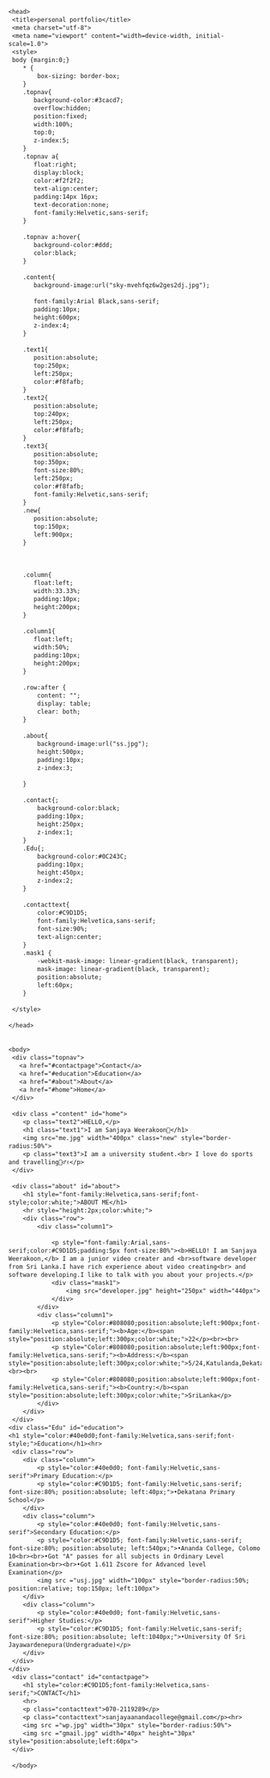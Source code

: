 <html lang="en">

	<head>
	 <title>personal portfolio</title>
	 <meta charset="utf-8">
	 <meta name="viewport" content="width=device-width, initial-scale=1.0">
	 <style>
	 body {margin:0;}
		* {
			box-sizing: border-box;
		}
		.topnav{
		   background-color:#3cacd7;
		   overflow:hidden;
		   position:fixed;
		   width:100%;
		   top:0;
		   z-index:5;
		}
		.topnav a{
		   float:right;
		   display:block;
		   color:#f2f2f2;
		   text-align:center;
		   padding:14px 16px;
		   text-decoration:none;
		   font-family:Helvetic,sans-serif;
   		}
	
		.topnav a:hover{
		   background-color:#ddd;
		   color:black;
		}
		
		.content{
		   background-image:url("sky-mvehfqz6w2ges2dj.jpg");
		   
		   font-family:Arial Black,sans-serif;
		   padding:10px;
		   height:600px;
		   z-index:4;
		}
		
		.text1{
		   position:absolute;
		   top:250px;
		   left:250px;
		   color:#f8fafb;
		}
		.text2{
		   position:absolute;
		   top:240px;
		   left:250px;
		   color:#f8fafb;
		}
		.text3{
		   position:absolute;
		   top:350px;
		   font-size:80%;
		   left:250px;
		   color:#f8fafb;
		   font-family:Helvetic,sans-serif;
		}
		.new{
		   position:absolute;
		   top:150px;
		   left:900px;
		}
		
		
		
		.column{
		   float:left;	
		   width:33.33%;
		   padding:10px;
		   height:200px;
		}
		
		.column1{
		   float:left;	
		   width:50%;
		   padding:10px;
		   height:200px;
		}
		
		.row:after {
			content: "";
			display: table;
			clear: both;
		}
		
		.about{
			background-image:url("ss.jpg");
			height:500px;
			padding:10px;
			z-index:3;
			
		}
		
		.contact{;
			background-color:black;
			padding:10px;
			height:250px;
			z-index:1;
		}
		.Edu{;
			background-color:#0C243C;
			padding:10px;
			height:450px;
			z-index:2;
		}
		
		.contacttext{
			color:#C9D1D5;
			font-family:Helvetica,sans-serif;
			font-size:90%;
			text-align:center;
		}
		.mask1 {
			-webkit-mask-image: linear-gradient(black, transparent);
			mask-image: linear-gradient(black, transparent);
			position:absolute;
			left:60px;
		}

	 </style>
	
	</head>


	<body>
	 <div class="topnav">
	   <a href="#contactpage">Contact</a>
	   <a href="#education">Education</a>
	   <a href="#about">About</a>
	   <a href="#home">Home</a>
	 </div>
	 
	 <div class ="content" id="home">
	    <p class="text2">HELLO,</p>
	    <h1 class="text1">I am Sanjaya Weerakoon👋</h1>
		<img src="me.jpg" width="400px" class="new" style="border-radius:50%">
		<p class="text3">I am a university student.<br> I love do sports and travelling🏋️‍♂️✌️</p>
	 </div>
	 
	 <div class="about" id="about">
		<h1 style="font-family:Helvetica,sans-serif;font-style;color:white;">ABOUT ME</h1>
		<hr style="height:2px;color:white;">
		<div class="row">
			<div class="column1">
				
				<p style="font-family:Arial,sans-serif;color:#C9D1D5;padding:5px font-size:80%"><b>HELLO! I am Sanjaya Weerakoon,</b> I am a junior video creater and <br>software developer from Sri Lanka.I have rich experience about video creating<br> and software developing.I like to talk with you about your projects.</p>
				<div class="mask1">
					<img src="developer.jpg" height="250px" width="440px">
				</div>
			</div>
			<div class="column1">
				<p style="Color:#808080;position:absolute;left:900px;font-family:Helvetica,sans-serif;"><b>Age:</b><span style="position:absolute;left:300px;color:white;">22</p><br><br>
				<p style="Color:#808080;position:absolute;left:900px;font-family:Helvetica,sans-serif;"><b>Address:</b><span style="position:absolute;left:300px;color:white;">5/24,Katulanda,Dekatana</p><br><br>
				<p style="Color:#808080;position:absolute;left:900px;font-family:Helvetica,sans-serif;"><b>Country:</b><span style="position:absolute;left:300px;color:white;">SriLanka</p>
			</div>
		</div>
	 </div>
	<div class="Edu" id="education">
	<h1 style="color:#40e0d0;font-family:Helvetica,sans-serif;font-style;">Education</h1><hr>
	 <div class="row">
		<div class="column">
			<p style="color:#40e0d0; font-family:Helvetic,sans-serif">Primary Education:</p>
			<p style="color:#C9D1D5; font-family:Helvetic,sans-serif; font-size:80%; position:absolute; left:40px;">•Dekatana Primary School</p>
		</div>
		<div class="column">
			<p style="color:#40e0d0; font-family:Helvetic,sans-serif">Secondary Education:</p>
			<p style="color:#C9D1D5; font-family:Helvetic,sans-serif; font-size:80%; position:absolute; left:540px;">•Ananda College, Colomo 10<br><br>•Got "A" passes for all subjects in Ordinary Level Examination<br><br>•Got 1.611 Zscore for Advanced level Examination</p>
			<img src ="usj.jpg" width="100px" style="border-radius:50%; position:relative; top:150px; left:100px">
		</div>
		<div class="column">
			<p style="color:#40e0d0; font-family:Helvetic,sans-serif">Higher Studies:</p>
			<p style="color:#C9D1D5; font-family:Helvetic,sans-serif; font-size:80%; position:absolute; left:1040px;">•University Of Sri Jayawardenepura(Undergraduate)</p>
		</div>
	 </div>
	</div>
	 <div class="contact" id="contactpage">
		<h1 style="color:#C9D1D5;font-family:Helvetica,sans-serif;">CONTACT</h1>
		<hr>
		<p class="contacttext">070-2119289</p>
		<p class="contacttext">sanjayaanandacollege@gmail.com</p><hr>
		<img src ="wp.jpg" width="30px" style="border-radius:50%">
		<img src ="gmail.jpg" width="40px" height="30px" style="position:absolute;left:60px">
	 </div>
	 
	 </body>
</html>
